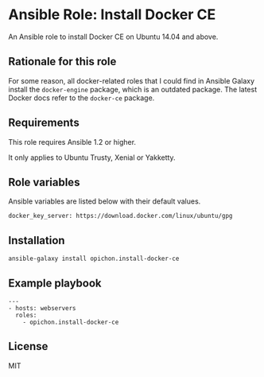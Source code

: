# Ansible Role: Install Docker CE

An Ansible role to install Docker CE on Ubuntu 14.04 and above.

## Rationale for this role

For some reason, all docker-related roles that I could find in Ansible Galaxy install the `docker-engine` package, which is an outdated package. The latest Docker docs refer to the `docker-ce` package.

## Requirements

This role requires Ansible 1.2 or higher.

It only applies to Ubuntu Trusty, Xenial or Yakketty.

## Role variables

Ansible variables are listed below with their default values.

```
docker_key_server: https://download.docker.com/linux/ubuntu/gpg
```

## Installation

```
ansible-galaxy install opichon.install-docker-ce
```

## Example playbook

```
---
- hosts: webservers
  roles:
  	- opichon.install-docker-ce
```
## License

MIT

